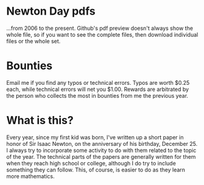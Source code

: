 # Newton Day pdfs

...from 2006 to the present.  Github's pdf preview doesn't always show
the whole file, so if you want to see the complete files, then
download individual files or the whole set.

# Bounties

Email me if you find any typos or technical errors.  Typos are worth
$0.25 each, while technical errors will net you $1.00.  Rewards are
arbitrated by the person who collects the most in bounties from me the
previous year.

# What is this?

Every year, since my first kid was born, I've written up a short paper
in honor of Sir Isaac Newton, on the anniversary of his birthday, 
December 25.  I always try to incorporate some activity to do with them
related to the topic of the year.  The technical parts of the papers 
are generally written for them when they reach high school or college,
although I do try to include something they can follow.  This, of course,
is easier to do as they learn more mathematics.
